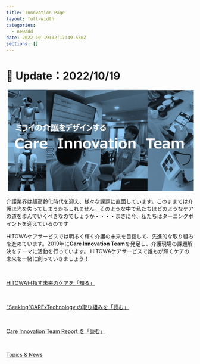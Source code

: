 ```yaml
---
title: Innovation Page
layout: full-width
categories:
  - newadd
date: 2022-10-19T02:17:49.530Z
sections: []
---
```

<h1 class="black-600 text-right text-xs"> 🔄 Update：2022/10/19</h1>

![](/images/hi1.png)

介護業界は超高齢化時代を迎え、様々な課題に直面しています。このままでは介護は光を失ってしまうかもしれません。そのような中で私たちはどのようなケアの道を歩んでいくべきなのでしょうか・・・・まさに今、私たちはターニングポイントを迎えているのです

HITOWAケアサービスでは明るく輝く介護の未来を目指して、先進的な取り組みを進めています。2019年に<span class="text-blue-700 text-base  font-bold">**Care Innovation Team**</span>を発足し、介護現場の課題解決をテーマに活動を行っています。 HITOWAケアサービスで誰もが輝くケアの未来を一緒に創っていきましょう！

<br>

<div class=" bg-blue-800  text-xs text-center font-bold bg-opacity-100 p-2 w-full h-full">

<span class=" text-center text-white "><a href="https://www.google.com">HITOWA目指す未来のケアを</span><a href="https://www.google.com"><span class="text-yellow-300 text-base font-bold">「知る」</span></div><br>

<div class="bg-blue-800 text-center bg-opacity-100 p-2 w-full h-full">

<span class="text-xs text-center text-white text-base font-bold"><a href="https://www.google.com">“Seeking”CARExTechnology の取り組みを</span><a href="https://www.google.com"><span class="text-yellow-300 text-base font-bold">「読む」</span></div><br>

<div class="bg-blue-800 text-center bg-opacity-100 p-2 w-full h-full">

<span class="text-xs text-center  text-white text-base font-bold"><a href="https://www.google.com">Care Innovation Team Report を</span><a href="https://www.google.com"><span class="text-yellow-300 text-base font-bold">「読む」</span></div><br>

<div class="bg-blue-400 text-center bg-opacity-100 p-2 w-full h-full">

<span class="text-xs  text-center  text-white font-bold text-base"><a href="https://www.google.com">Topics & News</a></span></div><br>